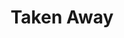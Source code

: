 ---
artist: Moodymann
title: 'Taken Away'
apple_link: 'https://moodymann.bandcamp.com/album/taken-away-kdj-49'
link: 'https://www.dropbox.com/s/99jxujsycqruxqx/Moodymann.zip?dl=1'
content: "OMGHFS Moodymann dropped his latest joint on us with nary a blip and it's fucking _fantastic_. _Taken Away_ finds KDJ at his most gospely, bluesy, and danciest self. Pre and post-Reverend Al Green samples flit across the LP, along with the live jazzed-out house he established almost twenty-six years ago. Let's go rollerskating! \n\nIn a year or two.\n"
new_image: ../assets/FFWD/moody.jpg
published_date: '2020-05-24T00:05:51.000Z'
---